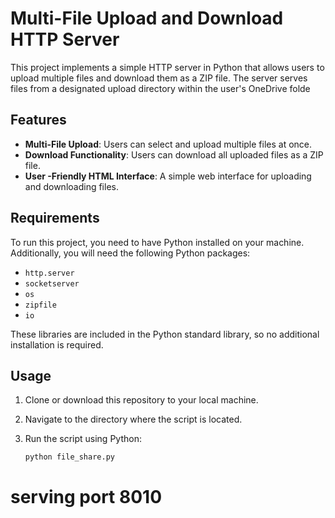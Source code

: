 # Multi-File Upload and Download HTTP Server

This project implements a simple HTTP server in Python that allows users to upload multiple files and download them as a ZIP file. The server serves files from a designated upload directory within the user's OneDrive folde

## Features

- **Multi-File Upload**: Users can select and upload multiple files at once.
- **Download Functionality**: Users can download all uploaded files as a ZIP file.
- **User -Friendly HTML Interface**: A simple web interface for uploading and downloading files.

## Requirements

To run this project, you need to have Python installed on your machine. Additionally, you will need the following Python packages:

- `http.server`
- `socketserver`
- `os`
- `zipfile`
- `io`

These libraries are included in the Python standard library, so no additional installation is required.

## Usage

1. Clone or download this repository to your local machine.
2. Navigate to the directory where the script is located.
3. Run the script using Python:

   ```bash
   python file_share.py

# serving port 8010
